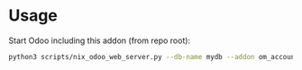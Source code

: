 # Usage

Start Odoo including this addon (from repo root):

```bash
python3 scripts/nix_odoo_web_server.py --db-name mydb --addon om_account_followup
```
